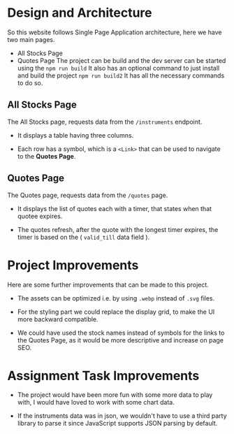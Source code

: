 # Design and Architecture
So this website follows Single Page Application architecture, here
we have two main pages.
* All Stocks Page
* Quotes Page
The project can be build and the dev server can be started using the
```npm run build```
It also has an optional command to just install and build the project
```npm run build2```
It has all the necessary commands to do so.

## All Stocks Page
The All Stocks page, requests data from the ```/instruments``` endpoint.

* It displays a table having three columns.

* Each row has a symbol, which is a
```<Link>``` that can be used to navigate to the __Quotes Page__.

## Quotes Page
The Quotes page, requests data from the
```/quotes``` page.

* It displays the list of quotes each with a timer, that states when that quotee expires.

* The quotes refresh, after the quote with the longest timer expires, the timer is based on the ( ```valid_till``` data field ). 

# Project Improvements 
Here are some further improvements that can be made to this project.

* The assets can be optimized i.e. by using ```.webp``` instead of ```.svg``` files.

* For the styling part we could replace the display grid, to make the UI more backward compatible.

* We could have used the stock names instead of symbols for the links to the Quotes Page,
as it would be more descriptive and increase on page SEO.



# Assignment Task Improvements

* The project would have been more fun with some more data to play with, I would have loved
to work with some chart data.

* If the instruments data was in json, we wouldn't have to use a third party
library to parse it since JavaScript supports JSON parsing by default.

